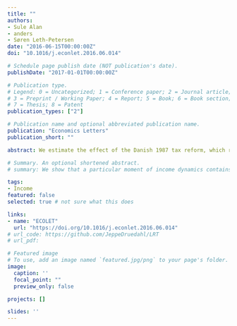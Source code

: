 ```yaml
---
title: ""
authors:
- Sule Alan
- anders
- Søren Leth-Petersen
date: "2016-06-15T00:00:00Z"
doi: "10.1016/j.econlet.2016.06.014"

# Schedule page publish date (NOT publication's date).
publishDate: "2017-01-01T00:00:00Z"

# Publication type.
# Legend: 0 = Uncategorized; 1 = Conference paper; 2 = Journal article;
# 3 = Preprint / Working Paper; 4 = Report; 5 = Book; 6 = Book section;
# 7 = Thesis; 8 = Patent
publication_types: ["2"]

# Publication name and optional abbreviated publication name.
publication: "Economics Letters"
publication_short: ""

abstract: We estimate the effect of the Danish 1987 tax reform, which reduced the tax rate applied to interest deductions from 73% to 50% for households with high incomes, but less for households with middle or low incomes. Using high quality panel data we find that households responded to the reduced tax subsidy by lowering interest payments and we find that the responsiveness to the tax subsidy varies by the initial level of interest payments.

# Summary. An optional shortened abstract.
# summary: We show that a particular moment of income dynamics contains particular power for identifying whether income dynamics are consistent with Heterogeneous Income Profiles (HIP). 

tags:
- Income
featured: false
selected: true # not sure what this does

links:
- name: "ECOLET"
  url: "https://doi.org/10.1016/j.econlet.2016.06.014"
# url_code: https://github.com/JeppeDruedahl/LRT
# url_pdf: 

# Featured image
# To use, add an image named `featured.jpg/png` to your page's folder. 
image:
  caption: ''
  focal_point: ""
  preview_only: false

projects: []

slides: ''
---
```



